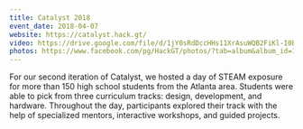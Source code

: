 ```yaml
---
title: Catalyst 2018
event_date: 2018-04-07
website: https://catalyst.hack.gt/
video: https://drive.google.com/file/d/1jY0sRdDccHHs11XrAsuWQB2FiKl-I0B1/view?usp=sharing
photos: https://www.facebook.com/pg/HackGT/photos/?tab=album&album_id=1477659122333929
---
```


For our second iteration of Catalyst, we hosted a day of STEAM exposure for more than 150 high school students from the Atlanta area. Students were able to pick from three curriculum tracks: design, development, and hardware. Throughout the day, participants explored their track with the help of specialized mentors, interactive workshops, and guided projects. 